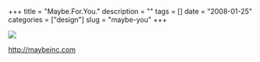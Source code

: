 +++
title = "Maybe.For.You."
description = ""
tags = []
date = "2008-01-25"
categories = ["design"]
slug = "maybe-you"
+++


 

  <div id="screens-thumbs" class="clearfix">
    <div class="txt-center" id="design-submission"><a href="http://maybeinc.com/"><img id='bluga-thumbnail-1082' class='bluga-thumbnail large' src='http://media.konigi.com/bluga/
wt47f281fdcb37e_0.jpg'/></a></div>  
  </div>   
<p><a href="http://maybeinc.com/">http://maybeinc.com</a></p>




